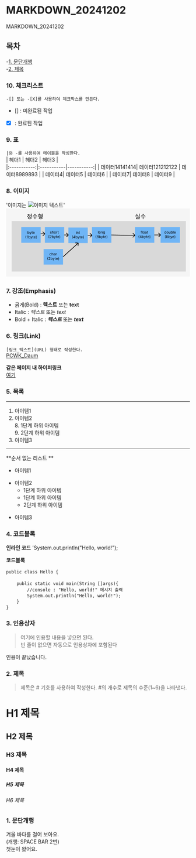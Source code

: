 # MARKDOWN_20241202
MARKDOWN_20241202

## 목차
-[1. 문단개행](#1-문단개행)  
-[2. 제목](#2-제목)

### 10. 체크리스트
`-[] 또는 -[X]를 사용하여 체크박스를 만든다.`  
- [] : 미완료된 작업  
- [X] : 완료된 작업

### 9. 표
`|와 -를 사용하여 테이블을 작성한다.`  
| 헤더1 | 헤더2 | 헤더3 |  
|:-----------:|:-----------|-----------:|
| 데이터14141414| 데이터121212122 | 데이터8989893 |
| 데이터4| 데이터5 | 데이터6 |
| 데이터7| 데이터8 | 데이터9 |

### 8. 이미지
'이미지는 ![이미지 텍스트](이미지URL)'  
![Casting](https://github.com/chosungmin1103/MARKDOWN_20241202/blob/main/casting.png)
### 7. 강조(Emphasis)
- 굵게(Bold) : **텍스트**  또는 __text__  
- Italic : *텍스트* 또는 _text_  
- Bold + Italic : ***텍스트*** 또는 ___text___

### 6. 링크(Link)
`[링크_텍스트](URL) 형태로 작성한다.`  
[PCWK_Daum](https://cafe.daum.net/pcwk)  

**같은 페이지 내 하이퍼링크**  
[여기](#4-코드블록)  



### 5. 목록
---
1. 아이템1
2. 아이템2  
   8. 1단계 하위 아이템  
   9. 2단계 하위 아이템  
9. 아이템3
***

**순서 없는 리스트  **
- 아이템1  
+ 아이템2  
  - 1단계 하위 아이템  
  + 1단계 하위 아이템  
  * 2단계 하위 아이템
- 아이템3


### 4. 코드블록
**인라인 코드** 
'System.out.println("Hello, world!");  

**코드블록**  
```
public class Hello {
	
	public static void main(String []args){
		//console : "Hello, world!" 메시지 출력
		System.out.println("Hello, world!");
	}
}
```

### 3. 인용상자
>여기에 인용할 내용을 넣으면 된다.  
>빈 줄이 없으면 자동으로 인용상자에 포함된다  

인용이 끝났습니다.

### 2. 제목
>제목은 # 기호를 사용하여 작성한다. #의 개수로 제목의 수준(1~6)을 나타낸다.
# H1 제목  
## H2 제목  
### H3 제목  
#### H4 제목  
##### H5 제목  
###### H6 제목  

### 1. 문단개행
겨울 바다를 걸어 보아요.  
(개행: SPACE BAR 2번)  
첫눈이 왔어요.  
